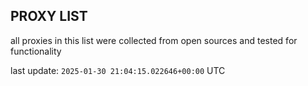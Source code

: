 ## PROXY LIST

all proxies in this list were collected from open sources and tested for functionality

last update: `2025-01-30 21:04:15.022646+00:00` UTC